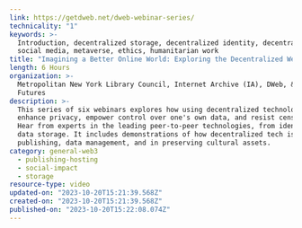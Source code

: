 ```yaml
---
link: https://getdweb.net/dweb-webinar-series/
technicality: "1"
keywords: >-
  Introduction, decentralized storage, decentralized identity, decentralized
  social media, metaverse, ethics, humanitarian work
title: "Imagining a Better Online World: Exploring the Decentralized Web"
length: 6 Hours
organization: >-
  Metropolitan New York Library Council, Internet Archive (IA), DWeb, & Library
  Futures
description: >-
  This series of six webinars explores how using decentralized technologies may
  enhance privacy, empower control over one's own data, and resist censorship.
  Hear from experts in the leading peer-to-peer technologies, from identity to
  data storage. It includes demonstrations of how decentralized tech is used in
  publishing, data management, and in preserving cultural assets.
category: general-web3
  - publishing-hosting
  - social-impact
  - storage
resource-type: video
updated-on: "2023-10-20T15:21:39.568Z"
created-on: "2023-10-20T15:21:39.568Z"
published-on: "2023-10-20T15:22:08.074Z"
---
```

